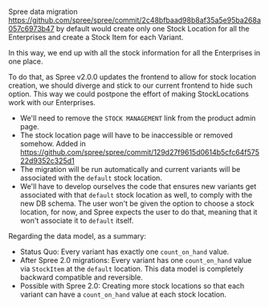 Spree data migration https://github.com/spree/spree/commit/2c48bfbaad98b8af35a5e95ba268a057c6973b47 by default would create only one Stock Location for all the Enterprises and create a Stock Item for each Variant.

In this way, we end up with all the stock information for all the Enterprises in one place.

To do that, as Spree v2.0.0 updates the frontend to allow for stock location creation, we should diverge and stick to our current frontend to hide such option. This way we could postpone the effort of making StockLocations work with our Enterprises.

* We'll need to remove the `STOCK MANAGEMENT` link from the product admin page.
* The stock location page will have to be inaccessible or removed somehow. Added
    in https://github.com/spree/spree/commit/129d27f9615d0614b5cfc64f57522d9352c325d1
* The migration will be run automatically and current variants will be associated with the `default` stock location.
* We'll have to develop ourselves the code that ensures new variants get associated with that `default` stock location as well, to comply with the new DB schema. The user won't be given the option to choose a stock location, for now, and Spree expects the user to do that, meaning that it won't associate it to `default` itself.

Regarding the data model, as a summary:

* Status Quo: Every variant has exactly one `count_on_hand` value.
* After Spree 2.0 migrations: Every variant has one `count_on_hand` value via `StockItem` at the `default` location. This data model is completely backward compatible and reversible.
* Possible with Spree 2.0: Creating more stock locations so that each variant can have a `count_on_hand` value at each stock location.

